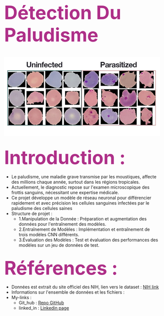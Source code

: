 # <span style="color: #AE2F88; font-size:60px">Détection Du Paludisme</span>
</br>
<img src="./pic_of_blood_cells.png" style="width:900px; height:auto">

## <span style="color: #AE2F88; font-size:60px">Introduction :</span>

-  Le paludisme, une maladie grave transmise par les moustiques, affecte des millions chaque année, surtout dans les régions tropicales.
-  Actuellement, le diagnostic repose sur l'examen microscopique des frottis sanguins, nécessitant une expertise médicale.
-  Ce projet développe un modèle de réseau neuronal pour différencier rapidement et avec précision les cellules sanguines infectées par le paludisme des cellules saines
-  Structure de projet :
    - 1.Manipulation de la Donnée : Préparation et augmentation des données pour l'entraînement des modèles.
    - 2.Entraînement de Modèles : Implémentation et entraînement de trois modèles CNN différents.
    - 3.Évaluation des Modèles : Test et évaluation des performances des modèles sur un jeu de données de test.

## <span style="color: #AE2F88; font-size:60px">Références :</span>

- Données est extrait du site officiel des NIH, lien vers le dataset : <a href="https://ceb.nlm.nih.gov/repositories/malaria-datasets/">NIH link </a>
- Informations sur l'ensemble de données et les fichiers :
- My-links :
    - Git_hub : <a href="https://github.com/SouLayman2022/Blood_cells_Classification.git">Repo GitHub</a>
    - linked_in : <a href="https://www.linkedin.com/in/soulayman-el-guasmi-13b890240/">Linkedin page</a>
